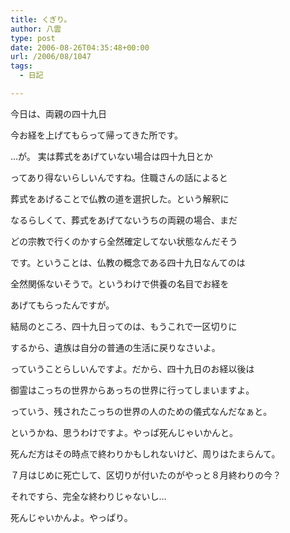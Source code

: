 ```yaml
---
title: くぎり。
author: 八雲
type: post
date: 2006-08-26T04:35:48+00:00
url: /2006/08/1047
tags:
  - 日記

---
```

今日は、両親の四十九日

今お経を上げてもらって帰ってきた所です。

…が。 実は葬式をあげていない場合は四十九日とか
  
ってあり得ないらしいんですね。住職さんの話によると
  
葬式をあげることで仏教の道を選択した。という解釈に
  
なるらしくて、葬式をあげてないうちの両親の場合、まだ
  
どの宗教で行くのかすら全然確定してない状態なんだそう
  
です。ということは、仏教の概念である四十九日なんてのは
  
全然関係ないそうで。というわけで供養の名目でお経を
  
あげてもらったんですが。

結局のところ、四十九日ってのは、もうこれで一区切りに
  
するから、遺族は自分の普通の生活に戻りなさいよ。
  
っていうことらしいんですよ。だから、四十九日のお経以後は
  
御霊はこっちの世界からあっちの世界に行ってしまいますよ。
  
っていう、残されたこっちの世界の人のための儀式なんだなぁと。

というかね、思うわけですよ。やっぱ死んじゃいかんと。
  
死んだ方はその時点で終わりかもしれないけど、周りはたまらんて。
  
７月はじめに死亡して、区切りが付いたのがやっと８月終わりの今？
  
それですら、完全な終わりじゃないし…
  
死んじゃいかんよ。やっぱり。
